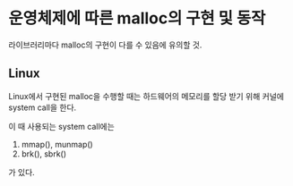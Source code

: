 # 운영체제에 따른 malloc의 구현 및 동작       
라이브러리마다 malloc의 구현이 다를 수 있음에 유의할 것.      
     
## Linux      
      
Linux에서 구현된 malloc을 수행할 때는 하드웨어의 메모리를 할당 받기 위해 커널에 system call을 한다.     
    
이 때 사용되는 system call에는    
     
1. mmap(), munmap()    
2. brk(), sbrk()    
    
가 있다.     
